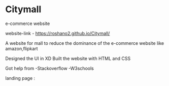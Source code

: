 # Citymall
 e-commerce website

 website-link - https://roshano2.github.io/Citymall/

 A website for mall to reduce the dominance of the e-commerce website like amazon,flipkart

 Designed the UI in XD
 Built the website with HTML and CSS

 Got help from 
 -Stackoverflow
 -W3schools

 landing page :

 


